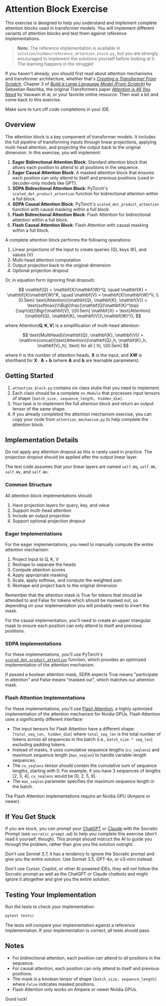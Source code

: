 # Attention Block Exercise

This exercise is designed to help you understand and implement complete attention blocks used in transformer models. You will implement different variants of attention blocks and test them against reference implementations.

> **Note:** The reference implementation is available in `solution/hidden/reference_attention_block.py`, but you are strongly encouraged to implement the solutions yourself before looking at it. The learning happens in the struggle!

If you haven't already, you should first read about attention mechanisms and transformer architecture, whether that's [*Creating a Transformer From Scratch*](https://benjaminwarner.dev/2023/07/01/attention-mechanism.html), Chapter 3 of [*Build a Large Language Model (From Scratch)*](https://sebastianraschka.com/books) by Sebastian Raschka, the original Transformers paper [*Attention is All You Need*](https://arxiv.org/abs/1706.03762) by Vaswani et al, or your favorite online resource. Then wait a bit and come back to this exercise.

Make sure to turn off code completions in your IDE.

## Overview

The attention block is a key component of transformer models. It includes the full pipeline of transforming inputs through linear projections, applying multi-head attention, and projecting the output back to the original dimension. In this exercise, you will implement:

1. **Eager Bidirectional Attention Block**: Standard attention block that allows each position to attend to all positions in the sequence.
2. **Eager Causal Attention Block**: A masked attention block that ensures each position can only attend to itself and previous positions (used in decoder-only models like GPT).
3. **SDPA Bidirectional Attention Block**: PyTorch's `scaled_dot_product_attention` function for bidirectional attention within a full block.
4. **SDPA Causal Attention Block**: PyTorch's `scaled_dot_product_attention` function with causal masking within a full block.
5. **Flash Bidirectional Attention Block**: Flash Attention for bidirectional attention within a full block.
6. **Flash Causal Attention Block**: Flash Attention with causal masking within a full block.

A complete attention block performs the following operations:
1. Linear projections of the input to create queries (Q), keys (K), and values (V)
2. Multi-head attention computation
3. Output projection back to the original dimension
4. Optional projection dropout

Or, in equation form (ignoring final dropout):

$$
\mathbf{Q} = \mathbf{X}\mathbf{W}^Q, \quad \mathbf{K} = \mathbf{X}\mathbf{W}^K, \quad \mathbf{V} = \mathbf{X}\mathbf{W}^V, \\[0.5em]
\text{Attention}(\mathbf{Q}, \mathbf{K}, \mathbf{V}) = \text{softmax}\!\Bigl(\frac{\mathbf{Q}\mathbf{K}^\top}{\sqrt{d}}\Bigr)\mathbf{V}, \\[0.5em]
\mathbf{X} = \text{Attention}(\mathbf{Q}, \mathbf{K}, \mathbf{V})\,\mathbf{W}^O,
$$

where $\text{Attention}(\mathbf{Q}, \mathbf{K}, \mathbf{V})$ is a simplification of multi-head attention:

$$
\text{MultiHead}(\mathbf{Q}, \mathbf{K}, \mathbf{V}) = \mathrm{concat}(\text{Attention}(\mathbf{Q}_h, \mathbf{K}_h, \mathbf{V}_h), \text{ for all } h), \\[0.5em]
$$

where $h$ is the number of attention heads, $\mathbf{X}$ is the input, and $\mathbf{X}\mathbf{W}$ is shorthand for $\mathbf{X} \cdot \mathbf{A} + \mathbf{b}$ (where $\mathbf{A}$ and $\mathbf{b}$ are learnable parameters).

## Getting Started

1. `attention_block.py` contains six class stubs that you need to implement.
2. Each class should be a complete `nn.Module` that processes input tensors of shape `[batch_size, sequence_length, hidden_dim]`.
3. Your task is to implement the full attention block and return an output tensor of the same shape.
4. If you already completed the attention mechanism exercise, you can copy your code from `attention_mechanism.py` to help complete the attention block.

## Implementation Details

Do not apply any attention dropout as this is rarely used in practice. The projection dropout should be applied after the output linear layer.

The test code assumes that your linear layers are named `self.Wq`, `self.Wk`, `self.Wv`, and `self.Wo`.

### Common Structure

All attention block implementations should:
1. Have projection layers for query, key, and value
2. Support multi-head attention
3. Include an output projection
4. Support optional projection dropout

### Eager Implementations

For the eager implementations, you need to manually compute the entire attention mechanism:
1. Project input to Q, K, V
2. Reshape to separate the heads
3. Compute attention scores
4. Apply appropriate masking
5. Scale, apply softmax, and compute the weighted sum
6. Reshape and project back to the original dimension

Remember that the attention mask is True for tokens that should be attended to and False for tokens which should be masked out, so depending on your implementation you will probably need to invert the mask.

For the causal implementation, you'll need to create an upper triangular mask to ensure each position can only attend to itself and previous positions.

### SDPA Implementations

For these implementations, you'll use PyTorch's [`scaled_dot_product_attention`](https://pytorch.org/docs/stable/generated/torch.nn.functional.scaled_dot_product_attention.html) function, which provides an optimized implementation of the attention mechanism.

If passed a boolean attention mask, SDPA expects True means "participate in attention" and False means "masked out", which matches our attention mask.

### Flash Attention Implementations

For these implementations, you'll use [Flash Attention](https://github.com/Dao-AILab/flash-attention), a highly optimized implementation of the attention mechanism for Nvidia GPUs. Flash Attention uses a significantly different interface:

- The input tensors for Flash Attention have a different shape: `[total_seq_len, hidden_dim]` where `total_seq_len` is the total number of tokens across all sequences in the batch (i.e., `batch_size * seq_len`) excluding padding tokens.
- Instead of masks, it uses cumulative sequence lengths (`cu_seqlens`) and maximum sequence length (`max_seqlen`) to handle variable-length sequences.
- The `cu_seqlens` tensor should contain the cumulative sum of sequence lengths, starting with 0. For example, if you have 3 sequences of lengths [2, 3, 4], `cu_seqlens` would be [0, 2, 5, 9].
- The `max_seqlen` parameter specifies the maximum sequence length in the batch.

The Flash Attention implementations require an Nvidia GPU (Ampere or newer).

## If You Get Stuck

If you are stuck, you can prompt your [ChatGPT](https://chatgpt.com) or [Claude](https://claude.ai) with the Socratic Prompt (see `socratic_prompt.md`) to help you complete this exercise (don't read it yourself, though). This prompt should instruct the AI to guide you through the problem, rather than give you the solution outright.

Don't use Sonnet 3.7, it has a tendency to ignore the Socratic prompt and give you the entire solution. Use Sonnet 3.5, GPT-4o, or o3-mini instead.

Don't use Cursor, Copilot, or other AI powered IDEs, they will not follow the Socratic prompt as well as the ChatGPT or Claude chatbots and might ignore it altogether and give you the entire solution.

## Testing Your Implementation

Run the tests to check your implementation:

```bash
pytest tests/
```

The tests will compare your implementation against a reference implementation. If your implementation is correct, all tests should pass.

## Notes

- For bidirectional attention, each position can attend to all positions in the sequence.
- For causal attention, each position can only attend to itself and previous positions.
- The mask is a boolean tensor of shape `[batch_size, sequence_length]` where `False` indicates masked positions.
- Flash Attention only works on Ampere or newer Nvidia GPUs.

Good luck!